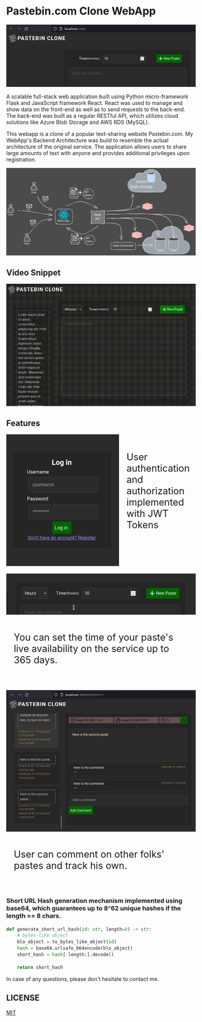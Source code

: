# Pastebin.com Clone WebApp
![webapp-scheenshot-1](readme_blob/webapp-screenshot-1.png)

A scalable full-stack web application built using Python micro-framework Flask and JavaScript framework React. React was used to manage and show data on the front-end as well as to send requests to the back-end. The back-end was built as a regular RESTful API, which utilizes cloud solutions like Azure Blob Storage and AWS RDS (MySQL). 

This webapp is a clone of a popular text-sharing website Pastebin.com. My WebApp's Backend Architecture was build to resemble the actual architecture of the original service. The application allows users to share large amounts of text with anyone and provides additional privileges upon registration.

![application architecture](readme_blob/arch.svg)

## Video Snippet

![video snippet](readme_blob/snippet1.gif)

## Features

  
  <div style="margin-bottom: 20px;display: flex;">
  <img src="readme_blob/webapp-screenshot-2.png" width="300">
  <p style="font-size: 25px; padding: 20px;">User authentication and authorization implemented with JWT Tokens</p>
  </div>

  <div style="margin-bottom: 20px; display: flex; flex-direction:column;">
  <img src="readme_blob/webapp-screenshot-3.png">
  <p style="font-size: 25px; padding: 20px;">You can set the time of your paste's live availability on the service up to 365 days.</p>
  </div>

  <div style="margin-bottom: 20px; display: flex; flex-direction:column;">
  <img src="readme_blob/webapp-screenshot-4.png">
  <p style="font-size: 25px; padding: 20px;">User can comment on other folks' pastes and track his own.</p>
  </div>
  


### Short URL Hash generation mechanism implemented using base64, which guarantees up to 8^62 unique hashes if the length == 8 chars.
```python
def generate_short_url_hash(id: str, length=8) -> str:
    # bytes-like object
    blo_object = to_bytes_like_object(id)
    hash = base64.urlsafe_b64encode(blo_object)
    short_hash = hash[-length:].decode()

    return short_hash
```
In case of any questions, please don't hesitate to contact me.

## LICENSE
[MIT](https://github.com/AdiletBaimyrza/pastebin_clone/LICENSE)
